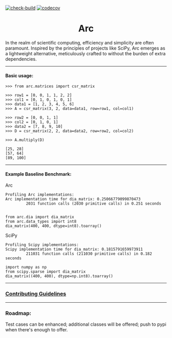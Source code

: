 [![check-build](https://github.com/Bchass/Arc/actions/workflows/test-actions.yml/badge.svg)](https://github.com/Bchass/Arc/actions/workflows/test-actions.yml)
[![codecov](https://codecov.io/gh/Bchass/Arc/branch/main/graph/badge.svg?token=gPGfS15fwA)](https://codecov.io/gh/Bchass/Arc)

<h1 align="center">
Arc
</h1>

In the realm of scientific computing, efficiency and simplicity are often paramount. Inspired by the principles of projects like SciPy, Arc emerges as a lightweight alternative, meticulously crafted to without the burden of extra dependencies.

---

#### Basic usage:

```python3
>>> from arc.matrices import csr_matrix

>>> row1 = [0, 0, 1, 1, 2, 2]
>>> col1 = [0, 1, 0, 1, 0, 1]
>>> data1 = [1, 2, 3, 4, 5, 6]
>>> A = csr_matrix(3, 2, data=data1, row=row1, col=col1)

>>> row2 = [0, 0, 1, 1]
>>> col2 = [0, 1, 0, 1]
>>> data2 = [7, 8, 9, 10]
>>> D = csr_matrix(2, 2, data=data2, row=row2, col=col2)

>>> A.multiply(D)

[25, 28]
[57, 64]
[89, 100]
```

---

#### Example Baseline Benchmark:

Arc
```
Profiling Arc implementations:
Arc implementation time for dia_matrix: 0.25066779099870473
         2031 function calls (2030 primitive calls) in 0.251 seconds
```

```python3

from arc.dia import dia_matrix
from arc.data_types import int8
dia_matrix(400, 400, dtype=int8).toarray()
```

SciPy

```
Profiling Scipy implementations:
Scipy implementation time for dia_matrix: 0.1815791659973911
         211031 function calls (211030 primitive calls) in 0.182 seconds
```

```python3
import numpy as np
from scipy.sparse import dia_matrix
dia_matrix((400, 400), dtype=np.int8).toarray()
```
---

### [Contributing Guidelines](https://github.com/Bchass/Arc/blob/main/CONTRIBUTING.md)
---

###  Roadmap:
Test cases can be enhanced; additional classes will be offered; push to pypi when there's enough to offer.

